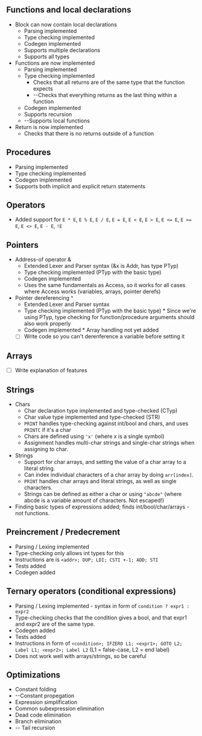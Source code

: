 ## Functions and local declarations
 * Block can now contain local declarations
    * Parsing implemented
    * Type checking implemented
    * Codegen implemented
    * Supports multiple declarations
    * Supports all types
 * Functions are now implemented
    * Parsing implemented
    * Type checking implemented
        * Checks that all returns are of the same type that the function expects
        * --Checks that everything returns as the last thing within a function 
    * Codegen implemented
    * Supports recursion
    * --Supports local functions
 * Return is now implemented
    * Checks that there is no returns outside of a function

## Procedures
 * Parsing implemented
 * Type checking implemented
 * Codegen implemented
 * Supports both implicit and explicit return statements

## Operators
 * Added support for `E * E`, `E % E`, `E / E`, `E = E`, `E < E`, `E > E`, `E <= E`, `E >= E`, `E <> E`, `E - E`, `!E`

## Pointers
 * Address-of operator &
    * Extended Lexer and Parser syntax (&x is Addr, has type PTyp)
    * Type checking implemented (PTyp with the basic type)
    * Codegen implemented
    * Uses the same fundamentals as Access, so it works for all cases where Access works (variables, arrays, pointer derefs)
 * Pointer dereferencing ^
    * Extended Lexer and Parser syntax
    * Type checking implemented (PTyp with the basic type)
           * Since we're using PTyp<Typ>, type checking for function/procedure arguments should also work properly
    * Codegen implemented
           * Array handling not yet added
    * [ ] Write code so you can't derenference a variable before setting it

## Arrays
 * [ ] Write explanation of features

## Strings
 * Chars
    * Char declaration type implemented and type-checked (CTyp)
    * Char value type implemented and type-checked (STR)
    * `PRINT` handles type-checking against int/bool and chars, and uses `PRINTC` if it's a char
    * Chars are defined using `'x'` (where x is a single symbol)
    * Assignment handles multi-char strings and single-char strings when assigning to char.
  * Strings
    * Support for char arrays, and setting the value of a char array to a literal string.
    * Can index individual characters of a char array by doing `arr[index]`.
    * `PRINT` handles char arrays and literal strings, as well as single characters.
    * Strings can be defined as either a char or using `"abcde"` (where abcde is a variable amount of characters. Not escaped!)
  * Finding basic types of expressions added; finds int/bool/char/arrays - not functions.

## Preincrement / Predecrement
 * Parsing / Lexing implemented
 * Type-checking only allows int types for this
 * Instructions are is ``<addr>; DUP; LDI; CSTI +-1; ADD; STI``
 * Tests added
 * Codegen added

## Ternary operators (conditional expressions)
 * Parsing / Lexing implemented - syntax in form of ``condition ? expr1 : expr2`` 
 * Type-checking checks that the condition gives a bool, and that expr1 and expr2 are of the same type.
 * Codegen added
 * Tests added
 * Instructions in form of ``<condition>; IFZERO L1; <expr1>; GOTO L2; Label L1; <expr2>; Label L2`` (L1 = false-case, L2 = end label)
 * Does not work well with arrays/strings, so be careful

## Optimizations
 * Constant folding
 * --Constant propegation
 * Expression simplification
 * Common subexpression elimination
 * Dead code elimination
 * Branch elimination
 * -- Tail recursion
